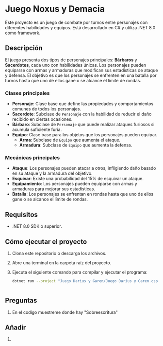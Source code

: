 # Juego Noxus y Demacia

Este proyecto es un juego de combate por turnos entre personajes con diferentes habilidades y equipos. Está desarrollado en C# y utiliza .NET 8.0 como framework.

## Descripción

El juego presenta dos tipos de personajes principales: **Bárbaros** y **Sacerdotes**, cada uno con habilidades únicas. Los personajes pueden equiparse con armas y armaduras que modifican sus estadísticas de ataque y defensa. El objetivo es que los personajes se enfrenten en una batalla por turnos hasta que uno de ellos gane o se alcance el límite de rondas.

### Clases principales

- **Personaje**: Clase base que define las propiedades y comportamientos comunes de todos los personajes.
- **Sacerdote**: Subclase de `Personaje` con la habilidad de reducir el daño recibido en ciertas ocasiones.
- **Bárbaro**: Subclase de `Personaje` que puede realizar ataques furiosos si acumula suficiente furia.
- **Equipo**: Clase base para los objetos que los personajes pueden equipar.
  - **Arma**: Subclase de `Equipo` que aumenta el ataque.
  - **Armadura**: Subclase de `Equipo` que aumenta la defensa.

### Mecánicas principales

- **Ataque**: Los personajes pueden atacar a otros, infligiendo daño basado en su ataque y la armadura del objetivo.
- **Esquivar**: Existe una probabilidad del 15% de esquivar un ataque.
- **Equipamiento**: Los personajes pueden equiparse con armas y armaduras para mejorar sus estadísticas.
- **Batalla**: Los personajes se enfrentan en rondas hasta que uno de ellos gane o se alcance el límite de rondas.

## Requisitos

- .NET 8.0 SDK o superior.

## Cómo ejecutar el proyecto

1. Clona este repositorio o descarga los archivos.
2. Abre una terminal en la carpeta raíz del proyecto.
3. Ejecuta el siguiente comando para compilar y ejecutar el programa:

   ```bash
   dotnet run --project "Juego Darius y Garen/Juego Darius y Garen.csproj"



## Preguntas
1. En el codigo muestreme donde hay "Sobreescritura"

## Añadir
1. 
